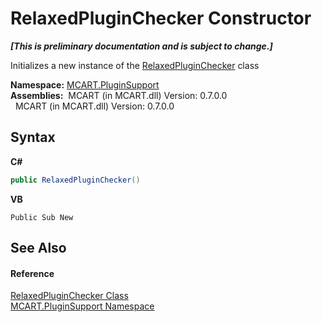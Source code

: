 # RelaxedPluginChecker Constructor 
 _**\[This is preliminary documentation and is subject to change.\]**_

Initializes a new instance of the <a href="e9ac13a2-0976-7e9e-76b4-9ae2ea9255d1">RelaxedPluginChecker</a> class

**Namespace:**&nbsp;<a href="4abc7841-aae2-1ecc-94fa-a3d251746bda">MCART.PluginSupport</a><br />**Assemblies:**&nbsp;&nbsp;MCART (in MCART.dll) Version: 0.7.0.0<br />&nbsp;&nbsp;MCART (in MCART.dll) Version: 0.7.0.0<br />

## Syntax

**C#**<br />
``` C#
public RelaxedPluginChecker()
```

**VB**<br />
``` VB
Public Sub New
```


## See Also


#### Reference
<a href="e9ac13a2-0976-7e9e-76b4-9ae2ea9255d1">RelaxedPluginChecker Class</a><br /><a href="4abc7841-aae2-1ecc-94fa-a3d251746bda">MCART.PluginSupport Namespace</a><br />